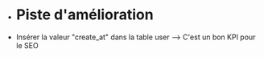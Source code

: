 - # Piste d'amélioration

- Insérer la valeur "create_at" dans la table user
--> C'est un bon KPI pour le SEO
